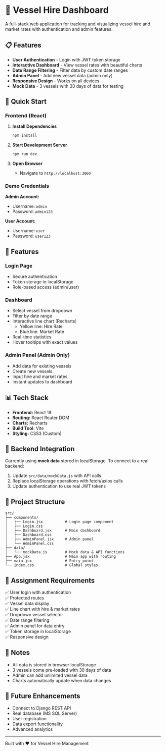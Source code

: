 # 🚢 Vessel Hire Dashboard

A full-stack web application for tracking and visualizing vessel hire and market rates with authentication and admin features.

## 📋 Features

- **User Authentication** - Login with JWT token storage
- **Interactive Dashboard** - View vessel rates with beautiful charts
- **Date Range Filtering** - Filter data by custom date ranges
- **Admin Panel** - Add new vessel data (admin only)
- **Responsive Design** - Works on all devices
- **Mock Data** - 3 vessels with 30 days of data for testing

## 🚀 Quick Start

### Frontend (React)

1. **Install Dependencies**
   ```bash
   npm install
   ```

2. **Start Development Server**
   ```bash
   npm run dev
   ```

3. **Open Browser**
   - Navigate to `http://localhost:3000`

### Demo Credentials

**Admin Account:**
- Username: `admin`
- Password: `admin123`

**User Account:**
- Username: `user`
- Password: `user123`

## 🎨 Features

### Login Page
- Secure authentication
- Token storage in localStorage
- Role-based access (admin/user)

### Dashboard
- Select vessel from dropdown
- Filter by date range
- Interactive line chart (Recharts)
  - Yellow line: Hire Rate
  - Blue line: Market Rate
- Real-time statistics
- Hover tooltips with exact values

### Admin Panel (Admin Only)
- Add data for existing vessels
- Create new vessels
- Input hire and market rates
- Instant updates to dashboard

## 📊 Tech Stack

- **Frontend:** React 18
- **Routing:** React Router DOM
- **Charts:** Recharts
- **Build Tool:** Vite
- **Styling:** CSS3 (Custom)

## 🔧 Backend Integration

Currently using **mock data** stored in localStorage. To connect to a real backend:

1. Update `src/data/mockData.js` with API calls
2. Replace localStorage operations with fetch/axios calls
3. Update authentication to use real JWT tokens

## 📁 Project Structure

```
src/
├── components/
│   ├── Login.jsx          # Login page component
│   ├── Login.css
│   ├── Dashboard.jsx      # Main dashboard
│   ├── Dashboard.css
│   ├── AdminPanel.jsx     # Admin panel
│   └── AdminPanel.css
├── data/
│   └── mockData.js        # Mock data & API functions
├── App.jsx                # Main app with routing
├── main.jsx               # Entry point
└── index.css              # Global styles
```

## 🎯 Assignment Requirements

✅ User login with authentication  
✅ Protected routes  
✅ Vessel data display  
✅ Line chart with hire & market rates  
✅ Dropdown vessel selector  
✅ Date range filtering  
✅ Admin panel for data entry  
✅ Token storage in localStorage  
✅ Responsive design  

## 📝 Notes

- All data is stored in browser localStorage
- 3 vessels come pre-loaded with 30 days of data
- Admin can add unlimited vessel data
- Charts automatically update when data changes

## 🔮 Future Enhancements

- Connect to Django REST API
- Real database (MS SQL Server)
- User registration
- Data export functionality
- Advanced analytics

---

Built with ❤️ for Vessel Hire Management




